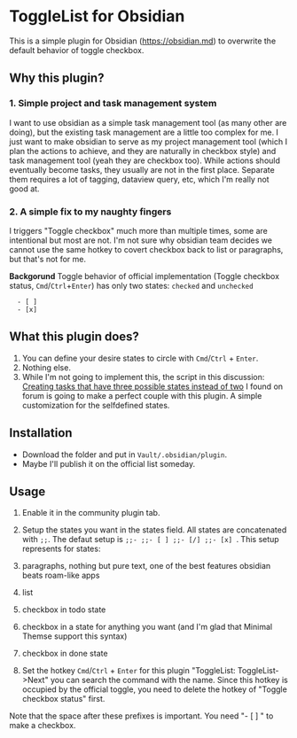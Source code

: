 # ToggleList for Obsidian

This is a simple plugin for Obsidian (https://obsidian.md) to overwrite the default behavior of toggle checkbox. 

## Why this plugin?

### 1. Simple project and task management system

I want to use obsidian as a simple task management tool (as many other are doing), but the existing task management are a little too complex for me. I just want to make obsidian to serve as my project management tool (which I plan the actions to achieve, and they are naturally in checkbox style) and task management tool (yeah they are checkbox too). While actions should eventually become tasks, they usually are not in the first place. Separate them requires a lot of tagging, dataview query, etc, which I'm really not good at. 

### 2. A simple fix to my naughty fingers

I triggers "Toggle checkbox" much more than multiple times, some are intentional but most are not. I'm not sure why obsidian team decides we cannot use the same hotkey to covert checkbox back to list or paragraphs, but that's not for me.

__Backgorund__
Toggle behavior of official implementation (Toggle checkbox status, `Cmd`/`Ctrl`+`Enter`) has only two states: `checked` and `unchecked`

```
  - [ ]
  - [x]
```

## What this plugin does?

1. You can define your desire states to circle with `Cmd`/`Ctrl` + `Enter`.
2. Nothing else.
3. While I'm not going to implement this, the script in this discussion: [Creating tasks that have three possible states instead of two](https://forum.obsidian.md/t/creating-tasks-that-have-three-possible-states-instead-of-two/24105/2) I found on forum is going to make a perfect couple with this plugin. A simple customization for the selfdefined states.


## Installation
 
- Download the folder and put in `Vault/.obsidian/plugin`.
- Maybe I'll publish it on the official list someday.

## Usage

1. Enable it in the community plugin tab.
2. Setup the states you want in the states field. All states are concatenated with `;;`. The defaut setup is `;;- ;;- [ ] ;;- [/] ;;- [x] `. This setup represents for states:

  1. paragraphs, nothing but pure text, one of the best features obsidian beats roam-like apps
  2. list
  3. checkbox in todo state
  4. checkbox in a state for anything you want (and I'm glad that Minimal Themse support this syntax)
  5. checkbox in done state

3. Set the hotkey `Cmd`/`Ctrl` + `Enter` for this plugin "ToggleList: ToggleList->Next" you can search the command with the name. Since this hotkey is occupied by the official toggle, you need to delete the hotkey of "Toggle checkbox status" first.

Note that the space after these prefixes is important. You need "- [ ] " to make a checkbox.
